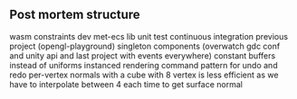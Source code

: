 ## Post mortem structure

wasm constraints
dev met-ecs lib
unit test
continuous integration
previous project (opengl-playground)
singleton components (overwatch gdc conf and unity api and last project with events everywhere)
constant buffers instead of uniforms
instanced rendering
command pattern for undo and redo
per-vertex normals with a cube with 8 vertex is less efficient as we have to interpolate between 4 each time to get surface normal
